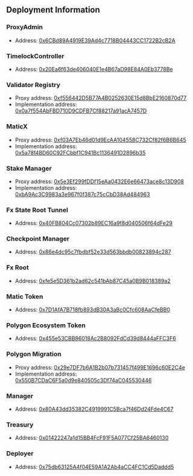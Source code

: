 ## Deployment Information

### ProxyAdmin

- Address: [0x6CBd89A4919E39Ad4c7718B04443CC1722B2cB2A](https://etherscan.io/address/0x6CBd89A4919E39Ad4c7718B04443CC1722B2cB2A)

### TimelockController

- Address: [0x20Ea6f63de406040E1e4B67aD98E84A0Eb3778Be](https://etherscan.io/address/0x20Ea6f63de406040E1e4B67aD98E84A0Eb3778Be)

### Validator Registry

- Proxy address: [0xf556442D5B77A4B0252630E15d8BbE2160870d77](https://etherscan.io/address/0xf556442D5B77A4B0252630E15d8BbE2160870d77)
- Implementation address: [0x0a7f554AbFBD710D9CDFB7Cf88217a91acA7457D](https://etherscan.io/address/0x0a7f554AbFBD710D9CDFB7Cf88217a91acA7457D)

### MaticX

- Proxy address: [0xf03A7Eb46d01d9EcAA104558C732Cf82f6B6B645](https://etherscan.io/address/0xf03A7Eb46d01d9EcAA104558C732Cf82f6B6B645)
- Implementation address: [0x5a78f4BD60C92FCbbf1C941Bc1136491D2896b35](https://etherscan.io/address/0x5a78f4BD60C92FCbbf1C941Bc1136491D2896b35)

### Stake Manager

- Proxy address: [0x5e3Ef299fDDf15eAa0432E6e66473ace8c13D908](https://etherscan.io/address/0x5e3Ef299fDDf15eAa0432E6e66473ace8c13D908)
- Implementation address: [0xbA9Ac3C9983a3e967f0f387c75cCbD38Ad484963](https://etherscan.io/address/0xbA9Ac3C9983a3e967f0f387c75cCbD38Ad484963)

### Fx State Root Tunnel

- Address: [0x40FB804Cc07302b89EC16a9f8d040506f64dFe29](https://etherscan.io/address/0x40FB804Cc07302b89EC16a9f8d040506f64dFe29)

### Checkpoint Manager

- Address: [0x86e4dc95c7fbdbf52e33d563bbdb00823894c287](https://etherscan.io/address/0x86e4dc95c7fbdbf52e33d563bbdb00823894c287)

### Fx Root

- Address: [0xfe5e5D361b2ad62c541bAb87C45a0B9B018389a2](https://etherscan.io/address/0xfe5e5D361b2ad62c541bAb87C45a0B9B018389a2)

### Matic Token

- Address: [0x7D1AfA7B718fb893dB30A3aBc0Cfc608AaCfeBB0](https://etherscan.io/address/0x7D1AfA7B718fb893dB30A3aBc0Cfc608AaCfeBB0)

### Polygon Ecosystem Token

- Address: [0x455e53CBB86018Ac2B8092FdCd39d8444aFFC3F6](https://etherscan.io/address/0x455e53CBB86018Ac2B8092FdCd39d8444aFFC3F6)

### Polygon Migration

- Proxy address: [0x29e7DF7b6A1B2b07b731457f499E1696c60E2C4e](https://etherscan.io/address/0x29e7DF7b6A1B2b07b731457f499E1696c60E2C4e)
- Implementation address: [0x550B7CDaC6F5a0d9e840505c3Df74aC045530446](https://etherscan.io/address/0x550B7CDaC6F5a0d9e840505c3Df74aC045530446)

### Manager

- Address: [0x80A43dd35382C4919991C5Bca7f46Dd24Fde4C67](https://etherscan.io/address/0x80A43dd35382C4919991C5Bca7f46Dd24Fde4C67)

### Treasury

- Address: [0x01422247a1d15BB4FcF91F5A077Cf25BA6460130](https://etherscan.io/address/0x01422247a1d15BB4FcF91F5A077Cf25BA6460130)

### Deployer

- Address: [0x75db63125A4f04E59A1A2Ab4aCC4FC1Cd5Daddd5](https://etherscan.io/address/0x75db63125A4f04E59A1A2Ab4aCC4FC1Cd5Daddd5)
